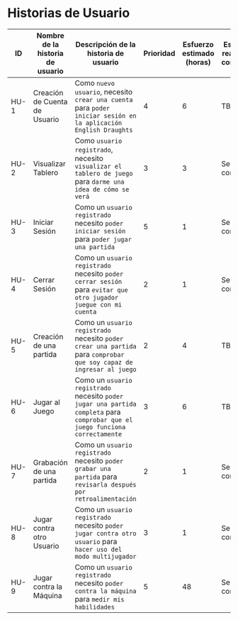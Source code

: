 # Historias de Usuario 

| ID  | Nombre de la historia de usuario | Descripción de la historia de usuario | Prioridad | Esfuerzo estimado (horas) | Esfuerzo real (si se completa) | Estado (completado, pendiente, en curso) |   
| ------------- | ------------- | ------------- | ------------- | ------------- | ------------- | ------------- |
| HU-1  | Creación de Cuenta de Usuario  | Como `nuevo usuario`, necesito `crear una cuenta` para `poder iniciar sesión en la aplicación English Draughts`  | 4  | 6 | TBD | pendiente | 
| HU-2  | Visualizar Tablero  | Como `usuario registrado`, necesito `visualizar el tablero de juego` para `darme una idea de cómo se verá`  | 3  | 3  | Se completa  | En curso  | 
| HU-3  | Iniciar Sesión  | Como un `usuario registrado` necesito `poder iniciar sesión` para `poder jugar una partida`  |5  | 1  | Se completa |En curso  | 
| HU-4  | Cerrar Sesión  | Como un `usuario registrado` necesito `poder cerrar sesión` para `evitar que otro jugador juegue con mi cuenta`  | 2 | 1 | Se completa  |En curso | 
| HU-5  | Creación de una partida  | Como un `usuario registrado` necesito `poder crear una partida ` para `comprobar que soy capaz de ingresar al juego`  |2 | 4 | TBD |pendiente | 
| HU-6  | Jugar al Juego  | Como un `usuario registrado` necesito `poder jugar una partida completa` para `comprobar que el juego funciona correctamente`  |3 | 6 | TBD |pendiente | 
| HU-7  | Grabación de una partida  | Como un `usuario registrado` necesito `poder grabar una partida` para `revisarla después por retroalimentación`  | 2 | 1 | Se completa  |En curso | 
| HU-8  | Jugar contra otro Usuario  | Como un `usuario registrado` necesito `poder jugar contra otro usuario` para `hacer uso del modo multijugador`  | 3 | 1 | Se completa  |En curso | 
| HU-9  | Jugar contra la Máquina  | Como un `usuario registrado` necesito `poder contra la máquina` para `medir mis habilidades`  | 5 | 48 | Se completa  |En curso | 
